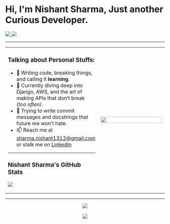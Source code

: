 <h1 align="left">Hi, I'm Nishant Sharma, Just another Curious Developer.</h1>

<p align="left">
    <a href="https://www.linkedin.com/in/nishant-sharma20">
        <img src="https://img.shields.io/badge/-LinkedIn-blue?style=flat&logo=Linkedin&logoColor=white" />
    </a>
    <a href="mailto:sharma.nishant1312@gmail.com">
        <img src="https://img.shields.io/badge/-Gmail-c14438?style=flat&logo=Gmail&logoColor=white" />
    </a>
</p>

---

<table>
<tr>
<td width="55%">
    
### Talking about Personal Stuffs:
- 🎯 Writing code, breaking things, and calling it **learning**.
- 🌱 Currently diving deep into Django, AWS, and the art of making APIs that don’t break *(too often)*.
- 🤔 Trying to write commit messages and docstrings that future me won’t hate.
- 📫 Reach me at <a href="mailto:sharma.nishant1312@gmail.com">sharma.nishant1312@gmail.com</a> or stalk me on <a href="https://www.linkedin.com/in/nishant-sharma20">LinkedIn</a>

---

### Nishant Sharma's GitHub Stats
<!-- Fetching stats dynamically -->
<p align="left">
    <img src="https://github-readme-stats.vercel.app/api?username=goldenryu2000&show_icons=true&theme=radical" />
</p>

</td>

<td width="45%" align="center">
    
<!-- GIF Placement -->
<img src="https://media.giphy.com/media/u18KbOWs65HFK/giphy.gif" width="100%" />

</td>
</tr>
</table>

---

<!-- Visitors Badge & Counter -->
<p align="center">
    <img src="https://img.shields.io/badge/-Visitors-ff69b4" />
    <br>
    <br>
    <img src="https://count.getloli.com/get/@:saltysage?theme=rule34" />
</p>
